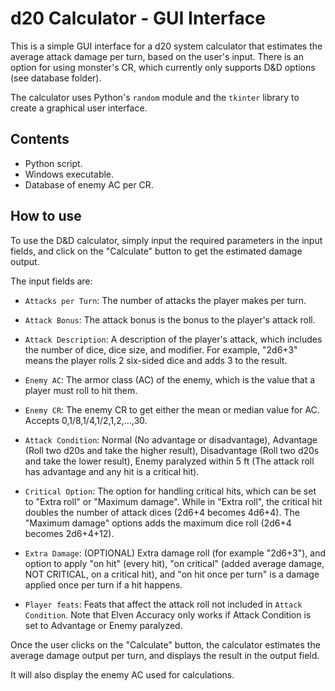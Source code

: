 # d20 Calculator - GUI Interface

This is a simple GUI interface for a d20 system calculator that estimates the average attack damage per turn, based on the user's input. There is an option for using monster's CR, which currently only supports D&D options (see database folder).

The calculator uses Python's `random` module and the `tkinter` library to create a graphical user interface.

## Contents

- Python script.
- Windows executable.
- Database of enemy AC per CR.

## How to use

To use the D&D calculator, simply input the required parameters in the input fields, and click on the "Calculate" button to get the estimated damage output. 

The input fields are:
- `Attacks per Turn`: The number of attacks the player makes per turn.
- `Attack Bonus`: The attack bonus is the bonus to the player's attack roll.
- `Attack Description`: A description of the player's attack, which includes the number of dice, dice size, and modifier. For example, "2d6+3" means the player rolls 2 six-sided dice and adds 3 to the result.

- `Enemy AC`: The armor class (AC) of the enemy, which is the value that a player must roll to hit them.
- `Enemy CR`: The enemy CR to get either the mean or median value for AC. Accepts 0,1/8,1/4,1/2,1,2,...,30.

- `Attack Condition`: Normal (No advantage or disadvantage), Advantage (Roll two d20s and take the higher result), Disadvantage (Roll two d20s and take the lower result), Enemy paralyzed within 5 ft (The attack roll has advantage and any hit is a critical hit).
- `Critical Option`: The option for handling critical hits, which can be set to "Extra roll" or "Maximum damage". While in "Extra roll", the critical hit doubles the number of attack dices (2d6+4 becomes 4d6+4). The "Maximum damage" options adds the maximum dice roll (2d6+4 becomes 2d6+4+12).
- `Extra Damage`: (OPTIONAL) Extra damage roll (for example "2d6+3"), and option to apply "on hit" (every hit), "on critical" (added average damage, NOT CRITICAL, on a critical hit), and "on hit once per turn" is a damage applied once per turn if a hit happens.

- `Player feats`: Feats that affect the attack roll not included in `Attack Condition`. Note that Elven Accuracy only works if Attack Condition is set to Advantage or Enemy paralyzed.

Once the user clicks on the "Calculate" button, the calculator estimates the average damage output per turn, and displays the result in the output field.

It will also display the enemy AC used for calculations.
